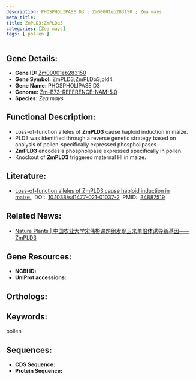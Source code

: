 ```yaml
---
description: PHOSPHOLIPASE D3 ; Zm00001eb283150 ; Zea mays
meta_title:
title: ZmPLD3;ZmPLDα3
categories: [Zea mays]
tags: [ pollen ]
---
```


## Gene Details:
- **Gene ID:**	[Zm00001eb283150]()
- **Gene Symbol:** ZmPLD3;ZmPLDα3;pld4
- **Gene Name:** PHOSPHOLIPASE D3
- **Genome:** [Zm-B73-REFERENCE-NAM-5.0]()
- **Species:** *Zea mays*

## Functional Description:
   - Loss-of-function alleles of **ZmPLD3** cause haploid induction in maize.
   - PLD3 was identified through a reverse genetic strategy based on analysis of pollen-specifically expressed phospholipases.
   - **ZmPLD3** encodes a phospholipase expressed specifically in pollen.
   - Knockout of **ZmPLD3** triggered maternal HI in maize.

## Literature:
   - [Loss-of-function alleles of ZmPLD3 cause haploid induction in maize.]( https://www.nature.com/articles/s41477-021-01037-2)&nbsp;&nbsp;DOI:&nbsp;&nbsp;[10.1038/s41477-021-01037-2](https://www.nature.com/articles/s41477-021-01037-2)&nbsp;&nbsp;PMID:&nbsp;&nbsp;[34887519](https://pubmed.ncbi.nlm.nih.gov/34887519/)

## Related News:
   - [Nature Plants | 中国农业大学宋伟彬课题组发现玉米单倍体诱导新基因——ZmPLD3](https://mp.weixin.qq.com/s?__biz=MzU3ODY3MDM0NA==&mid=2247513304&idx=1&sn=03b0bd197c56cb62b8c667af27318ade&chksm=fd732ebfca04a7a99d2e4219d0830b70c820ee2cdeb51b0fcedbf9e46a90644661cf026b6111&scene=27#wechat_redirect)

## Gene Resources:
- **NCBI ID:** [](https://www.ncbi.nlm.nih.gov/gene/?term=)
- **UniProt accessions:** [](https://www.uniprot.org/uniprotkb//entry)

## Orthologs:

## Keywords:
pollen

## Sequences:
- **CDS Sequence:**
- **Protein Sequence:**

